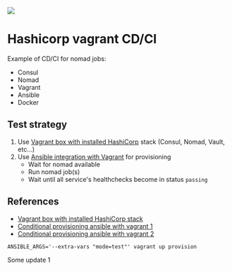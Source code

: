 ![](https://github.com/zhenik-poc/hashicorp-vagrant-cd-ci/workflows/CI/CD/badge.svg)
# Hashicorp vagrant CD/CI
Example of CD/CI for nomad jobs: 
- Consul
- Nomad
- Vagrant
- Ansible
- Docker
## Test strategy
1. Use [Vagrant box with installed HashiCorp](https://github.com/fredrikhgrelland/vagrant-hashistack) stack (Consul, Nomad, Vault, etc...)
2. Use [Ansible integration with Vagrant](https://www.vagrantup.com/docs/provisioning/ansible_local.html) for provisioning 
    * Wait for nomad available
    * Run nomad job(s)
    * Wait until all service's healthchecks become in status `passing` 
    
    

## References
* [Vagrant box with installed HashiCorp stack](https://github.com/fredrikhgrelland/vagrant-hashistack)
* [Conditional provisioning ansible with vagrant 1](http://www.inanzzz.com/index.php/post/wfj9/running-ansible-provisioning-by-passing-arguments-in-vagrant)
* [Conditional provisioning ansible with vagrant 2](https://gist.github.com/phantomwhale/9657134) 

```
ANSIBLE_ARGS='--extra-vars "mode=test"' vagrant up provision 
```

Some update 1